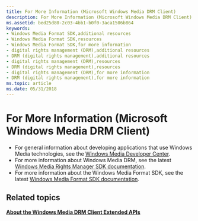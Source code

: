 ```yaml
---
title: For More Information (Microsoft Windows Media DRM Client)
description: For More Information (Microsoft Windows Media DRM Client)
ms.assetid: bed25d80-2c03-4bb1-b0f0-3aca1506b864
keywords:
- Windows Media Format SDK,additional resources
- Windows Media Format SDK,resources
- Windows Media Format SDK,for more information
- digital rights management (DRM),additional resources
- DRM (digital rights management),additional resources
- digital rights management (DRM),resources
- DRM (digital rights management),resources
- digital rights management (DRM),for more information
- DRM (digital rights management),for more information
ms.topic: article
ms.date: 05/31/2018
---
```


# For More Information (Microsoft Windows Media DRM Client)

-   For general information about developing applications that use Windows Media technologies, see the [Windows Media Developer Center](https://msdn.microsoft.com/windowsmedia/).
-   For more information about Windows Media DRM, see the latest [Windows Media Rights Manager SDK documentation](/documentation/?url=%2flibrary%2fwmrm10%2fhtm%2fwindowsmediarightsmanagersdk.asp%3fframe%3dtrue).
-   For more information about the Windows Media Format SDK, see the latest [Windows Media Format SDK documentation](/documentation/?url=%2flibrary%2fwmform95%2fhtm%2fintroducingwindowsmediaformat.asp%3fframe%3dtrue).

## Related topics

<dl> <dt>

[**About the Windows Media DRM Client Extended APIs**](about-the-windows-media-drm-client-extended-apis.md)
</dt> </dl>

 

 